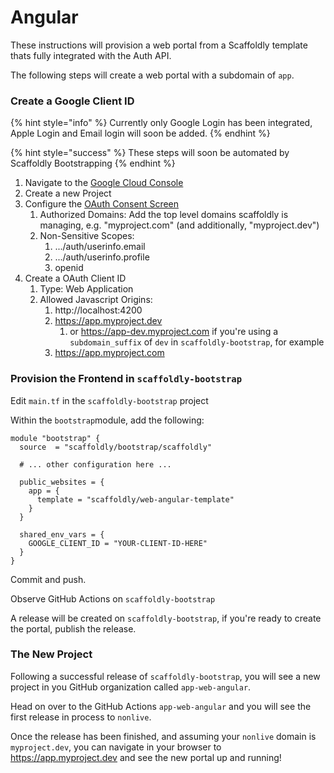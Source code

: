 # Angular

These instructions will provision a web portal from a Scaffoldly template thats fully integrated with the Auth API.

The following steps will create a web portal with a subdomain of `app`.

### Create a Google Client ID

{% hint style="info" %}
Currently only Google Login has been integrated, Apple Login and Email login will soon be added.
{% endhint %}

{% hint style="success" %}
These steps will soon be automated by Scaffoldly Bootstrapping
{% endhint %}

1. Navigate to the [Google Cloud Console](https://console.cloud.google.com/apis/credentials)
2. Create a new Project
3. Configure the [OAuth Consent Screen](https://console.cloud.google.com/apis/credentials/consent)
   1. Authorized Domains: Add the top level domains scaffoldly is managing, e.g. "myproject.com" \(and additionally, "myproject.dev"\)
   2. Non-Sensitive Scopes: 
      1. .../auth/userinfo.email
      2. .../auth/userinfo.profile
      3. openid
4. Create a OAuth Client ID
   1. Type: Web Application
   2. Allowed Javascript Origins:
      1. http://localhost:4200
      2. https://app.myproject.dev
         1. or https://app-dev.myproject.com if you're using a `subdomain_suffix` of `dev` in `scaffoldly-bootstrap`, for example
      3. https://app.myproject.com

### Provision the Frontend in `scaffoldly-bootstrap`

Edit `main.tf` in the `scaffoldly-bootstrap` project

Within the `bootstrap`module, add the following:

```text
module "bootstrap" {
  source  = "scaffoldly/bootstrap/scaffoldly"
  
  # ... other configuration here ...
  
  public_websites = {
    app = {
      template = "scaffoldly/web-angular-template"
    }
  }
  
  shared_env_vars = {
    GOOGLE_CLIENT_ID = "YOUR-CLIENT-ID-HERE"
  }
}
```

Commit and push.

Observe GitHub Actions on `scaffoldly-bootstrap`

A release will be created on `scaffoldly-bootstrap`, if you're ready to create the portal, publish the release.

### The New Project

Following a successful release of `scaffoldly-bootstrap`, you will see a new project in you GitHub organization called `app-web-angular`.

Head on over to the GitHub Actions `app-web-angular` and you will see the first release in process to `nonlive`.

Once the release has been finished, and assuming your `nonlive` domain is `myproject.dev`, you can navigate in your browser to https://app.myproject.dev and see the new portal up and running!

